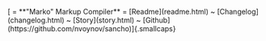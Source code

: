 <p class="navbar">
[ = **"Marko" Markup Compiler** = [Readme](readme.html) ~  [Changelog](changelog.html) ~ [Story](story.html) ~ [Github](https://github.com/nvoynov/sancho)]{.smallcaps}
</p>
